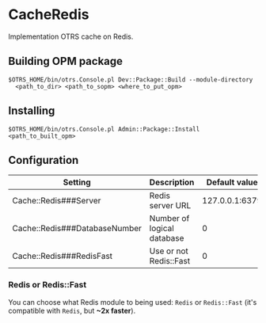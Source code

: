 # CacheRedis
Implementation OTRS cache on Redis.

## Building OPM package

```
$OTRS_HOME/bin/otrs.Console.pl Dev::Package::Build --module-directory
  <path_to_dir> <path_to_sopm> <where_to_put_opm>
```

## Installing

```
$OTRS_HOME/bin/otrs.Console.pl Admin::Package::Install <path_to_built_opm>
```

## Configuration

| Setting                       | Description                | Default value  |
| ----------------------------- | -------------------------- | -------------- |
| Cache::Redis###Server         | Redis server URL           | 127.0.0.1:6379 |
| Cache::Redis###DatabaseNumber | Number of logical database | 0              |
| Cache::Redis###RedisFast      | Use or not Redis::Fast     | 0              |

### Redis or Redis::Fast

You can choose what Redis module to being used: `Redis` or `Redis::Fast` (it's compatible with `Redis`, but **~2x faster**).
